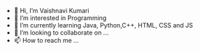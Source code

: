 - 👋 Hi, I’m Vaishnavi Kumari
- 👀 I’m interested in Programming
- 🌱 I’m currently learning Java, Python,C++, HTML, CSS and JS
- 💞️ I’m looking to collaborate on ... 
- 📫 How to reach me ...

